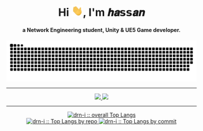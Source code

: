 <div align="center">
    <h1 align="center">Hi <img width="30" src="https://github.com/1999AZZAR/1999AZZAR/blob/main/resources/img/waving.gif" alt="">, I'm 𝒉𝒂𝘀𝘀𝒂𝒏</h1>
    <h4 align="center">a Network Engineering student, Unity & UE5 Game developer.</h4>
</div>
<!--Second-->
<div align="center">
    <!--I can add a link button here later...-->
    <img src="https://github.com/1999AZZAR/1999AZZAR/blob/main/resources/img/grid-snake.svg" alt="snake">
</div>
<hr>
<div align="center">
    <a href="https://github.com/drn-i">
        <img width="49.5%" src="https://github-readme-stats.vercel.app/api?username=drn-i&show_icons=true&theme=tokyonight&hide_border=true" />
        <img width="49.5%" src="https://github-readme-streak-stats.herokuapp.com/?user=drn-i&theme=tokyonight&hide_border=true" />
    </a>
</div>
<hr>
<div align="center">
        <a href="https://github.com/drn-i">
            <img src="https://github-readme-stats.vercel.app/api/top-langs/?username=drn-i&langs_count=6&theme=tokyonight&layout=compact&hide_border=true"
            alt="drn-i :: overall Top Langs " />
            </a>
</div>
<div align="center">
        <a href="https://github.com/drn-i">
            <img src="https://github-profile-summary-cards.vercel.app/api/cards/repos-per-language?username=drn-i&theme=tokyonight&layout=compact&hide_border=true"
            alt="drn-i :: Top Langs by repo" /> 
        </a>
        <a href="https://github.com/drn-i">
            <img src="https://github-profile-summary-cards.vercel.app/api/cards/most-commit-language?username=drn-i&theme=tokyonight&layout=compact&hide_border=true"
            alt="drn-i :: Top Langs by commit" />
        </a>
</div>
